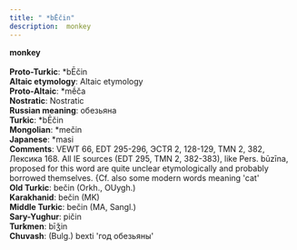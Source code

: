 ```yaml
---
title: " *bĒčin"
description:  monkey
---
```

<p data-pagefind-weight="0.5">
<strong> monkey</strong><br><br>
<strong>Proto-Turkic</strong>:  *bĒčin<br>
<strong>Altaic etymology</strong>:  Altaic etymology<br>
<strong> Proto-Altaic</strong>:  *mḗča<br>
<strong>Nostratic</strong>:  Nostratic<br>
<strong>Russian meaning</strong>:  обезьяна<br>
<strong>Turkic</strong>:  *bĒčin<br>
<strong>Mongolian</strong>:  *mečin<br>
<strong>Japanese</strong>:  *masi<br>
<strong>Comments</strong>:  VEWT 66, EDT 295-296, ЭСТЯ 2, 128-129, TMN 2, 382, Лексика 168. All IE sources (EDT 295, TMN 2, 382-383), like Pers. būzīna, proposed for this word are quite unclear etymologically and probably borrowed themselves. {Cf. also some modern words meaning 'cat'<br>
<strong>Old Turkic</strong>:  bečin (Orkh., OUygh.)<br>
<strong>Karakhanid</strong>:  bečin (MK)<br>
<strong>Middle Turkic</strong>:  bečin (MA, Sangl.)<br>
<strong>Sary-Yughur</strong>:  pičin<br>
<strong>Turkmen</strong>:  bīǯin<br>
<strong>Chuvash</strong>:  (Bulg.) bexti 'год обезьяны'<br>

</p>
